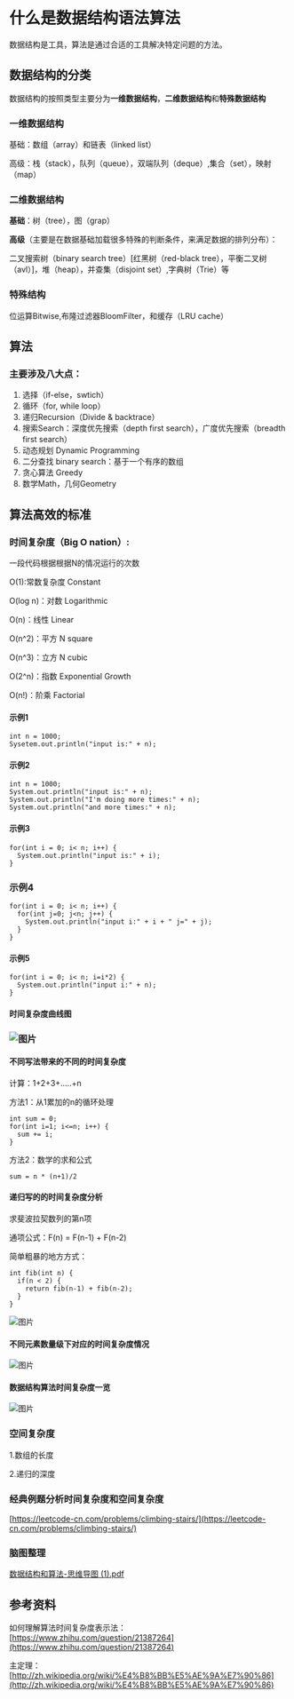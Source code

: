 # 什么是数据结构语法算法

数据结构是工具，算法是通过合适的工具解决特定问题的方法。

## 数据结构的分类

数据结构的按照类型主要分为**一维数据结构**，**二维数据结构**和**特殊数据结构**

### 一维数据结构

基础：数组（array）和链表（linked list）

高级：栈（stack），队列（queue），双端队列（deque）,集合（set），映射（map）

### 二维数据结构

**基础**：树（tree），图（grap）

**高级**（主要是在数据基础加载很多特殊的判断条件，来满足数据的排列分布）：

二叉搜索树（binary search tree）[红黑树（red-black tree），平衡二叉树（avl）]，堆（heap），并查集（disjoint set）,字典树（Trie）等

### 特殊结构

位运算Bitwise,布隆过滤器BloomFilter，和缓存（LRU cache）

## 算法

### 主要涉及八大点：


1. 选择（if-else，swtich）
2. 循环（for, while loop）
3. 递归Recursion（Divide & backtrace）
4. 搜索Search：深度优先搜索（depth first search），广度优先搜索（breadth first search）
5. 动态规划 Dynamic Programming
6. 二分查找 binary search：基于一个有序的数组
7. 贪心算法 Greedy
8. 数学Math，几何Geometry
## 算法高效的标准

### 时间复杂度（Big O nation）:

一段代码根据根据N的情况运行的次数

O(1):常数复杂度 Constant

O(log n)：对数 Logarithmic

O(n)：线性 Linear

O(n^2)：平方 N square

O(n^3)：立方 N cubic

O(2^n)：指数 Exponential Growth

O(n!)：阶乘 Factorial

#### 示例1

```plain
int n = 1000;
Sysetem.out.println("input is:" + n);
```
#### 示例2

```plain
int n = 1000;
System.out.println("input is:" + n);
System.out.println("I'm doing more times:" + n);
System.out.println("and more times:" + n);
```
#### 示例3

```plain
for(int i = 0; i< n; i++) {
  System.out.println("input is:" + i);  
}
```
### 示例4

```plain
for(int i = 0; i< n; i++) {
  for(int j=0; j<n; j++) {
    System.out.println("input i:" + i + " j=" + j);  
  }
}
```
#### 示例5

```plain
for(int i = 0; i< n; i=i*2) {
  System.out.println("input i:" + n);  
}
```
#### 时间复杂度曲线图

### ![图片](https://uploader.shimo.im/f/sZRj7Gxr1TT5tjv5.png!thumbnail)

#### 不同写法带来的不同的时间复杂度

计算：1+2+3+.....+n

方法1：从1累加的n的循环处理

```plain
int sum = 0;
for(int i=1; i<=n; i++) {
  sum += i;
}
```
方法2：数学的求和公式
```
sum = n * (n+1)/2
```
#### 递归写的的时间复杂度分析

求斐波拉契数列的第n项

通项公式：F(n) = F(n-1) + F(n-2)

简单粗暴的地方方式：

```plain
int fib(int n) {
  if(n < 2) {
    return fib(n-1) + fib(n-2);
  }
}
```
![图片](https://uploader.shimo.im/f/KULS7c67h3foKdiE.png!thumbnail)

#### 不同元素数量级下对应的时间复杂度情况

![图片](https://uploader.shimo.im/f/dRmFwoqAg4HaOdNj.png!thumbnail)

#### 数据结构算法时间复杂度一览

![图片](https://uploader.shimo.im/f/o5YknJGQapTrgbsl.png!thumbnail)

### 空间复杂度

1.数组的长度

2.递归的深度

### 经典例题分析时间复杂度和空间复杂度

[https://leetcode-cn.com/problems/climbing-stairs/](https://leetcode-cn.com/problems/climbing-stairs/)

### 脑图整理

[数据结构和算法-思维导图 (1).pdf](https://uploader.shimo.im/f/knBNCl9w0Ke4ynx1.pdf)

## 参考资料

如何理解算法时间复杂度表示法：[https://www.zhihu.com/question/21387264](https://www.zhihu.com/question/21387264)

主定理：[http://zh.wikipedia.org/wiki/%E4%B8%BB%E5%AE%9A%E7%90%86](http://zh.wikipedia.org/wiki/%E4%B8%BB%E5%AE%9A%E7%90%86)


